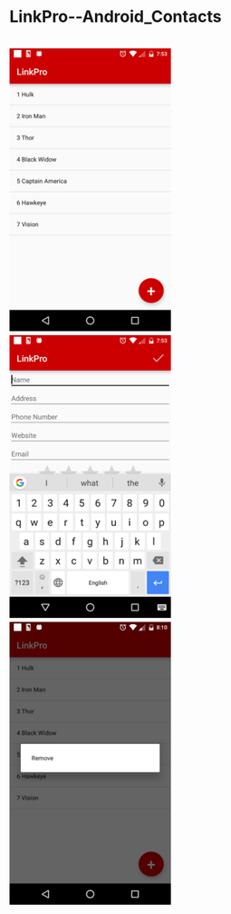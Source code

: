 # LinkPro--Android_Contacts
<h1 align="left">
<img src="https://github.com/hash9/LinkPro--Android_Contacts/blob/master/img/Screenshot_20170128-195303.png" width="285" height="498"/>
<img src="https://github.com/hash9/LinkPro--Android_Contacts/blob/master/img/Screenshot_20170128-195311.png" width="285" height="498"/>
<img src="https://github.com/hash9/LinkPro--Android_Contacts/blob/master/img/Screenshot_20170128-201042.png" width="285" height="498"/>
</h1>
